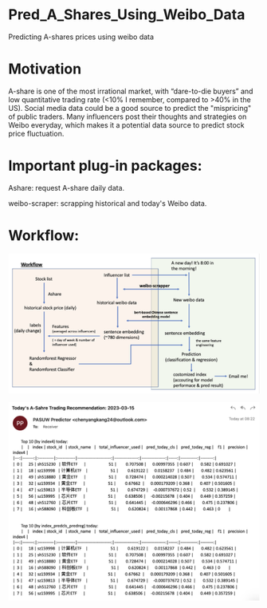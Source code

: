 # Pred_A_Shares_Using_Weibo_Data
Predicting A-shares prices using weibo data

# Motivation
A-share is one of the most irrational market, with “dare-to-die buyers” and low quantitative trading rate (<10% I remember, compared to >40% in the US). Social media data could be a good source to predict the "mispricing" of public traders. Many influencers post their thoughts and strategies on Weibo everyday, which makes it a potential data source to predict stock price fluctuation.

# Important plug-in packages:
Ashare: request A-share daily data.

weibo-scraper: scrapping historical and today's Weibo data.

# Workflow:

![](https://github.com/chenyangkang/Pred_A_Shares_Using_Weibo_Data/blob/main/Workflow.jpg)

![](https://github.com/chenyangkang/Pred_A_Shares_Using_Weibo_Data/blob/main/example_email.jpg)



